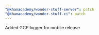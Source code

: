 ```yaml
---
"@khanacademy/wonder-stuff-server": patch
"@khanacademy/wonder-stuff-ci": patch
---
```


Added GCP logger for mobile release
